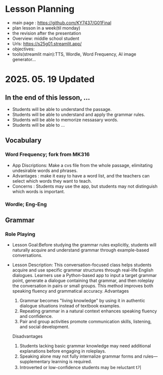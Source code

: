 # Lesson Planning
- main page : https://github.com/KY7437/G01Final
- plan lesson in a week(til monday)
- the revision after the presentation
- Overview: middle school student
- Urls: https://s25g01.streamlit.app/
- objectives: 
- tools(streamlit main):TTS, Wordle, Word Frequency, AI image generator...

# 2025. 05. 19 Updated

## In the end of this lesson, ...
- Students will be able to understand the passage.
- Students will be able to understand and apply the grammar rules.
- Students will be able to memorize nessasary words.
- Students will be able to ...

## Vocabulary
### Word Frequency; fork from MK316
- App Discriptions: Make a cvs file from the whole passage, elimitating undesirable words and phrases.
- Advantages : make it easy to have a word list, and the teachers can select which words they want to teach. 
- Concerns : Students may use the app, but students may not distinguish which words is important. 

### Wordle; Eng-Eng

## Grammar
### Role Playing
-  Lesson Goal:Before studying the grammar rules explicitly, students will naturally acquire and understand grammar through example-based conversations.

- Lesson Description:
This conversation-focused class helps students acquire and use specific grammar structures through real-life English dialogues. Learners use a Python-based app to input a target grammar point, generate a dialogue containing that grammar, and then roleplay the conversation in pairs or small groups. This method improves both speaking fluency and grammatical accuracy.
   Advantages
  1. Grammar becomes "living knowledge" by using it in authentic dialogue situations instead of textbook examples.
  2. Repeating grammar in a natural context enhances speaking fluency and confidence.
  3. Pair and group activities promote communication skills, listening, and social development.

  Disadvantages
  1. Students lacking basic grammar knowledge may need additional explanations before engaging in roleplays.
  2. Speaking alone may not fully internalize grammar forms and rules—supplementary learning is required.
  3. Introverted or low-confidence students may be reluctant t기


